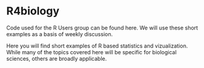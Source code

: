 # R4biology

Code used for the R Users group can be found here. We will use these short examples as a basis of weekly discussion.


Here you will find short examples of R based statistics and vizualization. While many of the topics covered here will be specific for biological sciences, others are broadly applicable. 
